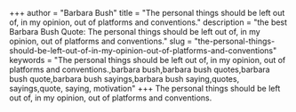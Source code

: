+++
author = "Barbara Bush"
title = "The personal things should be left out of, in my opinion, out of platforms and conventions."
description = "the best Barbara Bush Quote: The personal things should be left out of, in my opinion, out of platforms and conventions."
slug = "the-personal-things-should-be-left-out-of-in-my-opinion-out-of-platforms-and-conventions"
keywords = "The personal things should be left out of, in my opinion, out of platforms and conventions.,barbara bush,barbara bush quotes,barbara bush quote,barbara bush sayings,barbara bush saying,quotes, sayings,quote, saying, motivation"
+++
The personal things should be left out of, in my opinion, out of platforms and conventions.
